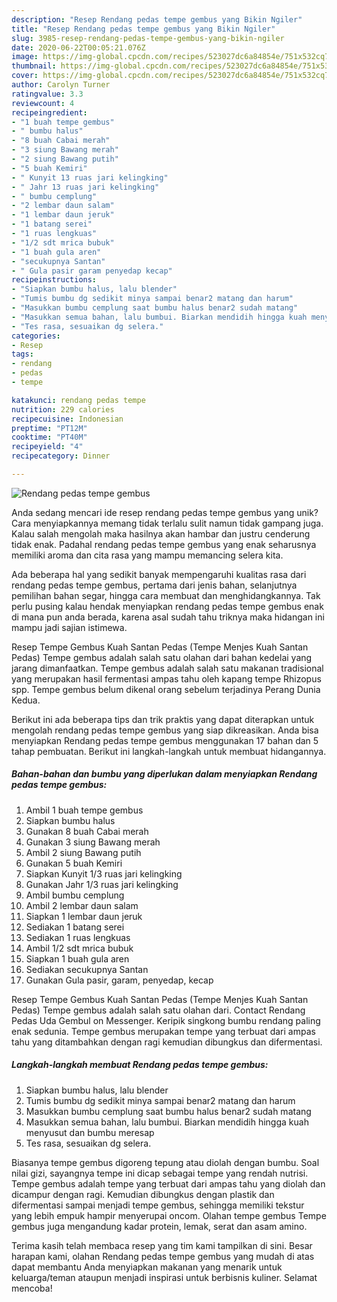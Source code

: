 ```yaml
---
description: "Resep Rendang pedas tempe gembus yang Bikin Ngiler"
title: "Resep Rendang pedas tempe gembus yang Bikin Ngiler"
slug: 3985-resep-rendang-pedas-tempe-gembus-yang-bikin-ngiler
date: 2020-06-22T00:05:21.076Z
image: https://img-global.cpcdn.com/recipes/523027dc6a84854e/751x532cq70/rendang-pedas-tempe-gembus-foto-resep-utama.jpg
thumbnail: https://img-global.cpcdn.com/recipes/523027dc6a84854e/751x532cq70/rendang-pedas-tempe-gembus-foto-resep-utama.jpg
cover: https://img-global.cpcdn.com/recipes/523027dc6a84854e/751x532cq70/rendang-pedas-tempe-gembus-foto-resep-utama.jpg
author: Carolyn Turner
ratingvalue: 3.3
reviewcount: 4
recipeingredient:
- "1 buah tempe gembus"
- " bumbu halus"
- "8 buah Cabai merah"
- "3 siung Bawang merah"
- "2 siung Bawang putih"
- "5 buah Kemiri"
- " Kunyit 13 ruas jari kelingking"
- " Jahr 13 ruas jari kelingking"
- " bumbu cemplung"
- "2 lembar daun salam"
- "1 lembar daun jeruk"
- "1 batang serei"
- "1 ruas lengkuas"
- "1/2 sdt mrica bubuk"
- "1 buah gula aren"
- "secukupnya Santan"
- " Gula pasir garam penyedap kecap"
recipeinstructions:
- "Siapkan bumbu halus, lalu blender"
- "Tumis bumbu dg sedikit minya sampai benar2 matang dan harum"
- "Masukkan bumbu cemplung saat bumbu halus benar2 sudah matang"
- "Masukkan semua bahan, lalu bumbui. Biarkan mendidih hingga kuah menyusut dan bumbu meresap"
- "Tes rasa, sesuaikan dg selera."
categories:
- Resep
tags:
- rendang
- pedas
- tempe

katakunci: rendang pedas tempe 
nutrition: 229 calories
recipecuisine: Indonesian
preptime: "PT12M"
cooktime: "PT40M"
recipeyield: "4"
recipecategory: Dinner

---
```



![Rendang pedas tempe gembus](https://img-global.cpcdn.com/recipes/523027dc6a84854e/751x532cq70/rendang-pedas-tempe-gembus-foto-resep-utama.jpg)

Anda sedang mencari ide resep rendang pedas tempe gembus yang unik? Cara menyiapkannya memang tidak terlalu sulit namun tidak gampang juga. Kalau salah mengolah maka hasilnya akan hambar dan justru cenderung tidak enak. Padahal rendang pedas tempe gembus yang enak seharusnya memiliki aroma dan cita rasa yang mampu memancing selera kita.

Ada beberapa hal yang sedikit banyak mempengaruhi kualitas rasa dari rendang pedas tempe gembus, pertama dari jenis bahan, selanjutnya pemilihan bahan segar, hingga cara membuat dan menghidangkannya. Tak perlu pusing kalau hendak menyiapkan rendang pedas tempe gembus enak di mana pun anda berada, karena asal sudah tahu triknya maka hidangan ini mampu jadi sajian istimewa.

Resep Tempe Gembus Kuah Santan Pedas (Tempe Menjes Kuah Santan Pedas) Tempe gembus adalah salah satu olahan dari bahan kedelai yang jarang dimanfaatkan. Tempe gembus adalah salah satu makanan tradisional yang merupakan hasil fermentasi ampas tahu oleh kapang tempe Rhizopus spp. Tempe gembus belum dikenal orang sebelum terjadinya Perang Dunia Kedua.


Berikut ini ada beberapa tips dan trik praktis yang dapat diterapkan untuk mengolah rendang pedas tempe gembus yang siap dikreasikan. Anda bisa menyiapkan Rendang pedas tempe gembus menggunakan 17 bahan dan 5 tahap pembuatan. Berikut ini langkah-langkah untuk membuat hidangannya.

<!--inarticleads1-->

##### Bahan-bahan dan bumbu yang diperlukan dalam menyiapkan Rendang pedas tempe gembus:

1. Ambil 1 buah tempe gembus
1. Siapkan  bumbu halus
1. Gunakan 8 buah Cabai merah
1. Gunakan 3 siung Bawang merah
1. Ambil 2 siung Bawang putih
1. Gunakan 5 buah Kemiri
1. Siapkan  Kunyit 1/3 ruas jari kelingking
1. Gunakan  Jahr 1/3 ruas jari kelingking
1. Ambil  bumbu cemplung
1. Ambil 2 lembar daun salam
1. Siapkan 1 lembar daun jeruk
1. Sediakan 1 batang serei
1. Sediakan 1 ruas lengkuas
1. Ambil 1/2 sdt mrica bubuk
1. Siapkan 1 buah gula aren
1. Sediakan secukupnya Santan
1. Gunakan  Gula pasir, garam, penyedap, kecap


Resep Tempe Gembus Kuah Santan Pedas (Tempe Menjes Kuah Santan Pedas) Tempe gembus adalah salah satu olahan dari. Contact Rendang Pedas Uda Gembul on Messenger. Keripik singkong bumbu rendang paling enak sedunia. Tempe gembus merupakan tempe yang terbuat dari ampas tahu yang ditambahkan dengan ragi kemudian dibungkus dan difermentasi. 

<!--inarticleads2-->

##### Langkah-langkah membuat Rendang pedas tempe gembus:

1. Siapkan bumbu halus, lalu blender
1. Tumis bumbu dg sedikit minya sampai benar2 matang dan harum
1. Masukkan bumbu cemplung saat bumbu halus benar2 sudah matang
1. Masukkan semua bahan, lalu bumbui. Biarkan mendidih hingga kuah menyusut dan bumbu meresap
1. Tes rasa, sesuaikan dg selera.


Biasanya tempe gembus digoreng tepung atau diolah dengan bumbu. Soal nilai gizi, sayangnya tempe ini dicap sebagai tempe yang rendah nutrisi. Tempe gembus adalah tempe yang terbuat dari ampas tahu yang diolah dan dicampur dengan ragi. Kemudian dibungkus dengan plastik dan difermentasi sampai menjadi tempe gembus, sehingga memiliki tekstur yang lebih empuk hampir menyerupai oncom. Olahan tempe gembus Tempe gembus juga mengandung kadar protein, lemak, serat dan asam amino. 

Terima kasih telah membaca resep yang tim kami tampilkan di sini. Besar harapan kami, olahan Rendang pedas tempe gembus yang mudah di atas dapat membantu Anda menyiapkan makanan yang menarik untuk keluarga/teman ataupun menjadi inspirasi untuk berbisnis kuliner. Selamat mencoba!
